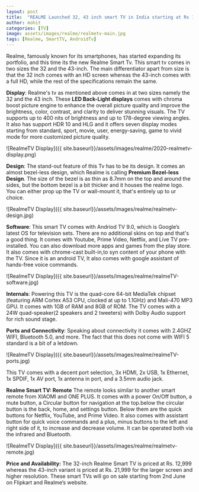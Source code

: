 ```yaml
---
layout: post
title:  "REALME Launched 32, 43 inch smart TV in India starting at Rs 12,999"
author: mohit
categories: [TV]
image: assets/images/realme/realmetv-main.jpg
tags: [Realme, SmartTV, AndroidTv]
---
```


Realme, famously known for its smartphones, has started expanding its portfolio, and this time its the new Realme Smart Tv. This smart tv comes in two sizes the 32 and the 43-inch. The main differentiator apart from size is that the 32 inch comes with an HD screen whereas the 43-inch comes with a full HD, while the rest of the specifications remain the same.


**Display**:
Realme's tv as mentioned above comes in at two sizes namely the 32 and the 43 inch. These **LED Back-Light displays** comes with chroma boost picture engine to enhance the overall picture quality and improve the brightness, color, contrast, and clarity to deliver stunning visuals. The TV supports up to 400 nits of brightness and up to 178-degree viewing angles. It also has support HDR 10 and HLG and it offers seven display modes starting from standard, sport, movie, user, energy-saving, game to vivid mode for more customized picture quality.

![RealmeTV Display]({{ site.baseurl}}/assets/images/realme/2020-realmetv-display.png)

**Design**:
The stand-out feature of this Tv has to be its design. It comes an almost bezel-less design, which Realme is calling **Premium Bezel-less Design**. The size of the bezel is as thin as 8.7mm on the top and around the sides, but the bottom bezel is a bit thicker and it houses the realme logo. You can either prop up the TV or wall-mount it, that's entirely up to ur choice.

![RealmeTV Display]({{ site.baseurl}}/assets/images/realme/realmetv-design.jpg)

**Software**:
This smart TV comes with Andriod TV 9.0, which is Google’s latest OS for television sets. There are no additional skins on top and that's a good thing. It comes with Youtube, Prime Video, Netflix, and Live TV pre-installed. You can also download more apps and games from the play store. It also comes with chrome-cast built-in,to syn content of your phone with the TV. Since it is an android TV, It also comes with google assistant of hands-free voice commands.

![RealmeTV Display]({{ site.baseurl}}/assets/images/realme/realmeTV-software.jpg)

**Internals**:
Powering this TV is the quad-core 64-bit MediaTek chipset (featuring ARM Cortex A53 CPU, clocked at up to 1.1GHz) and Mali-470 MP3 GPU. It comes with 1GB of RAM and 8GB of ROM. The TV comes with a 24W quad-speaker(2 speakers and 2 tweeters) with Dolby Audio support for rich sound stage.

**Ports and Connectivity**:
Speaking about connectivity it comes with 2.4GHZ WIFI, Bluetooth 5.0, and more. The fact that this does not come with WIFI 5 standard is a bit of a letdown.

![RealmeTV Display]({{ site.baseurl}}/assets/images/realme/realmeTV-ports.jpg)

This TV  comes with a decent port selection, 3x HDMI, 2x USB, 1x Ethernet, 1x SPDIF, 1x AV port, 1x antenna in port, and a 3.5mm audio jack. 

**Realme Smart TV: Remote**
The remote looks similar to another smart remote from XIAOMI and ONE PLUS. It comes with a power On/Off button, a mute button, a Circular button for navigation at the top.below the circular button is the back, home, and settings button. Below them are the quick buttons for Netflix, YouTube, and Prime Video. It also comes with assistant button for quick voice commands and a plus, minus buttons to the left and right side of it, to increase and decrease volume. It can be operated both via the infrared and Bluetooth.

![RealmeTV Display]({{ site.baseurl}}/assets/images/realme/realmetv-remote.jpg)

**Price and Availability:**
The 32-inch Realme Smart TV is priced at Rs. 12,999 whereas the 43-inch variant is priced at Rs. 21,999 for the larger screen and higher resolution. These smart TVs will go on sale starting from 2nd June on Flipkart and Realme’s website. 
